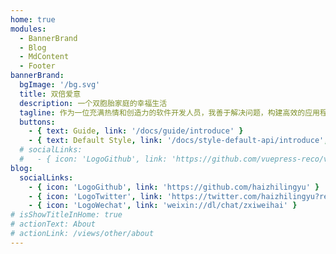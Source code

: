 ```yaml
---
home: true
modules:
  - BannerBrand
  - Blog
  - MdContent
  - Footer
bannerBrand:
  bgImage: '/bg.svg'
  title: 双倍爱意
  description: 一个双胞胎家庭的幸福生活
  tagline: 作为一位充满热情和创造力的软件开发人员，我善于解决问题，构建高效的应用程序。拥有广泛的技术知识和经验，擅长前后端开发和数据库管理。我积极参与团队合作，不断学习并应用最新技术。作为父亲，家庭对我至关重要，两个宝贝儿子带给我无限快乐和责任感。我是一位乐观、勤奋的开发者，相信技术可以改变世界。✨💻👨‍💻😊
  buttons:
    - { text: Guide, link: '/docs/guide/introduce' }
    - { text: Default Style, link: '/docs/style-default-api/introduce', type: 'plain' }
  # socialLinks:
  #   - { icon: 'LogoGithub', link: 'https://github.com/vuepress-reco/vuepress-theme-reco' }
blog:
  socialLinks:
    - { icon: 'LogoGithub', link: 'https://github.com/haizhilingyu' }
    - { icon: 'LogoTwitter', link: 'https://twitter.com/haizhilingyu?ref_src=twsrc%5Etfw' }
    - { icon: 'LogoWechat', link: 'weixin://dl/chat/zxiweihai' }
# isShowTitleInHome: true
# actionText: About
# actionLink: /views/other/about
---
```

<!-- 
## 快速开始

**npx**

```bash
# 初始化，并选择 2.x
npx @vuepress-reco/theme-cli init
```

**npm**

```bash
# 初始化，并选择 2.x
npm install @vuepress-reco/theme-cli@1.0.7 -g
theme-cli init
```

**yarn**

```bash
# 初始化，并选择 2.x
yarn global add @vuepress-reco/theme-cli@1.0.7
theme-cli init
``` -->
